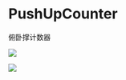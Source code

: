 ﻿# PushUpCounter
俯卧撑计数器

![](http://7xslff.com1.z0.glb.clouddn.com/push_ups_main.png)

![](http://7xslff.com1.z0.glb.clouddn.com/push_ups_counter.png)
